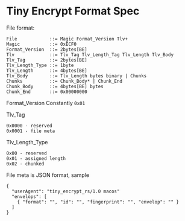 # Tiny Encrypt Format Spec

File format:

```
File            ::= Magic Format_Version Tlv+
Magic           ::= 0xECF0
Format_Version  ::= 2bytes[BE]
Tlv             ::= Tlv_Tag Tlv_Length_Tag Tlv_Length Tlv_Body
Tlv_Tag         ::= 2bytes[BE]
Tlv_Length_Type ::= 1byte
Tlv_Length      ::= 4bytes[BE]
Tlv_Body        ::= Tlv_Length bytes binary | Chunks
Chunks          ::= Chunk_Body* | Chunk_End
Chunk_Body      ::= 4bytes[BE] bytes
Chunk_End       ::= 0x00000000
```

Format_Version
Constantly `0x01`

Tlv_Tag
```
0x0000 - reserved
0x0001 - file meta
```

Tlv_Length_Type
```
0x00 - reserved
0x01 - assigned length
0x02 - chunked
```

File meta is JSON format, sample
```
{
  "userAgent": "tiny_encrypt_rs/1.0 macos"
  "envelops": [
    { "format": "", "id": "", "fingerprint": "", "envelop": "" }
  ]
}
```


